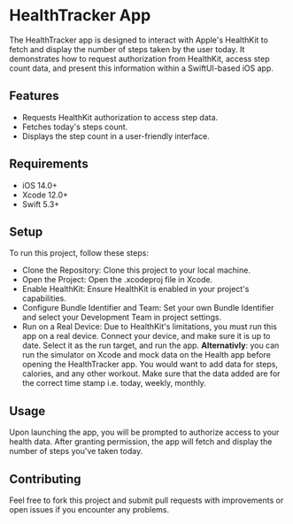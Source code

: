 # HealthTracker App

The HealthTracker app is designed to interact with Apple's HealthKit to fetch and display the number of steps taken by the user today. It demonstrates how to request authorization from HealthKit, access step count data, and present this information within a SwiftUI-based iOS app.

## Features
- Requests HealthKit authorization to access step data.
- Fetches today's steps count.
- Displays the step count in a user-friendly interface.


## Requirements

- iOS 14.0+
- Xcode 12.0+
- Swift 5.3+

## Setup

To run this project, follow these steps:

- Clone the Repository: Clone this project to your local machine.
- Open the Project: Open the .xcodeproj file in Xcode.
- Enable HealthKit: Ensure HealthKit is enabled in your project's capabilities.
- Configure Bundle Identifier and Team: Set your own Bundle Identifier and select your Development Team in project settings.
- Run on a Real Device: Due to HealthKit's limitations, you must run this app on a real device. Connect your device, and make sure it is up to date.
Select it as the run target, and run the app. **Alternativly**: you can run the simulator on Xcode and mock data on the Health app before opening the HealthTracker app.
You would want to add data for steps, calories, and any other workout. Make sure that the data added are for the correct time stamp i.e. today, weekly, monthly. 

## Usage

Upon launching the app, you will be prompted to authorize access to your health data. After granting permission, the app will fetch and display the number of steps you've taken today.

## Contributing

Feel free to fork this project and submit pull requests with improvements or open issues if you encounter any problems.
